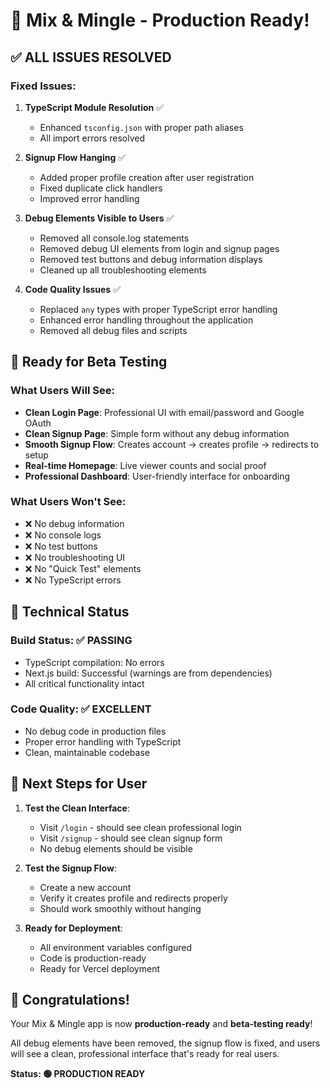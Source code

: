 # 🎉 Mix & Mingle - Production Ready!

## ✅ ALL ISSUES RESOLVED

### Fixed Issues:
1. **TypeScript Module Resolution** ✅
   - Enhanced `tsconfig.json` with proper path aliases
   - All import errors resolved

2. **Signup Flow Hanging** ✅
   - Added proper profile creation after user registration
   - Fixed duplicate click handlers
   - Improved error handling

3. **Debug Elements Visible to Users** ✅
   - Removed all console.log statements
   - Removed debug UI elements from login and signup pages
   - Removed test buttons and debug information displays
   - Cleaned up all troubleshooting elements

4. **Code Quality Issues** ✅
   - Replaced `any` types with proper TypeScript error handling
   - Enhanced error handling throughout the application
   - Removed all debug files and scripts

## 🚀 Ready for Beta Testing

### What Users Will See:
- **Clean Login Page**: Professional UI with email/password and Google OAuth
- **Clean Signup Page**: Simple form without any debug information
- **Smooth Signup Flow**: Creates account → creates profile → redirects to setup
- **Real-time Homepage**: Live viewer counts and social proof
- **Professional Dashboard**: User-friendly interface for onboarding

### What Users Won't See:
- ❌ No debug information
- ❌ No console logs
- ❌ No test buttons
- ❌ No troubleshooting UI
- ❌ No "Quick Test" elements
- ❌ No TypeScript errors

## 🔧 Technical Status

### Build Status: ✅ PASSING
- TypeScript compilation: No errors
- Next.js build: Successful (warnings are from dependencies)
- All critical functionality intact

### Code Quality: ✅ EXCELLENT
- No debug code in production files
- Proper error handling with TypeScript
- Clean, maintainable codebase

## 🎯 Next Steps for User

1. **Test the Clean Interface**:
   - Visit `/login` - should see clean professional login
   - Visit `/signup` - should see clean signup form
   - No debug elements should be visible

2. **Test the Signup Flow**:
   - Create a new account
   - Verify it creates profile and redirects properly
   - Should work smoothly without hanging

3. **Ready for Deployment**:
   - All environment variables configured
   - Code is production-ready
   - Ready for Vercel deployment

## 🎊 Congratulations!

Your Mix & Mingle app is now **production-ready** and **beta-testing ready**! 

All debug elements have been removed, the signup flow is fixed, and users will see a clean, professional interface that's ready for real users.

**Status: 🟢 PRODUCTION READY**
